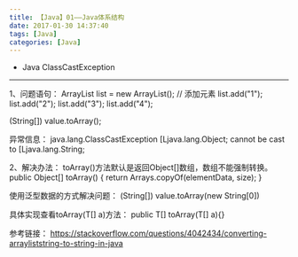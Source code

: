 ```yaml
---
title: 【Java】01——Java体系结构
date: 2017-01-30 14:37:40
tags: [Java]
categories: [Java]
---
```

- Java ClassCastException
<!-- more -->

--------------------------------

1、问题语句：
ArrayList list = new ArrayList();
// 添加元素
list.add("1");
list.add("2");
list.add("3");
list.add("4");

(String[]) value.toArray();

异常信息：
java.lang.ClassCastException [Ljava.lang.Object; cannot be cast to [Ljava.lang.String;

2、解决办法：
toArray()方法默认是返回Object[]数组，数组不能强制转换。
public Object[] toArray() {
	return Arrays.copyOf(elementData, size);
}

使用泛型数据的方式解决问题：
(String[]) value.toArray(new String[0])

具体实现查看toArray(T[] a)方法：
public <T> T[] toArray(T[] a){}

参考链接：
https://stackoverflow.com/questions/4042434/converting-arrayliststring-to-string-in-java